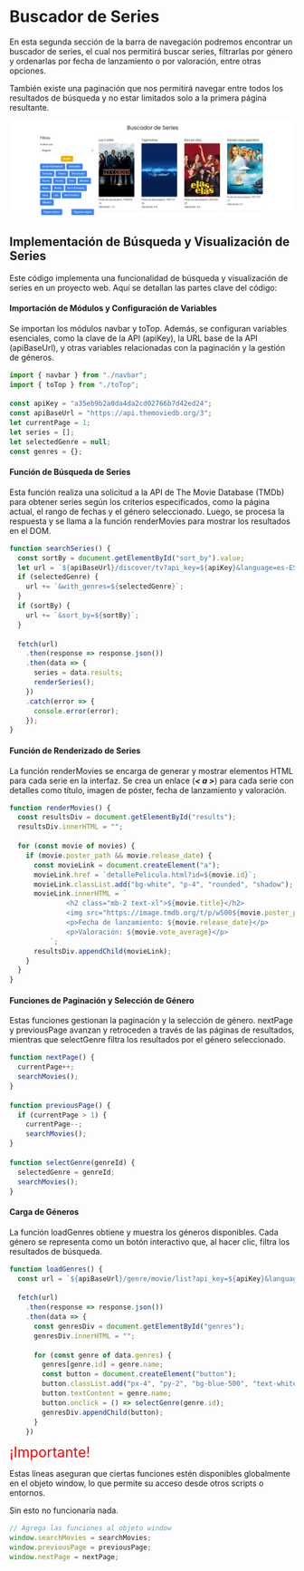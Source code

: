 # Buscador de Series

En esta segunda sección de la barra de navegación podremos encontrar un buscador de series, el cual nos permitirá buscar series, filtrarlas por género y ordenarlas por fecha de lanzamiento o por valoración, entre otras opciones.

También existe una paginación que nos permitirá navegar entre todos los resultados de búsqueda y no estar limitados solo a la primera página resultante.

![Buscador de Series](images/buscadorSeries.png)

## Implementación de Búsqueda y Visualización de Series

Este código implementa una funcionalidad de búsqueda y visualización de series en un proyecto web. Aquí se detallan las partes clave del código:

#### Importación de Módulos y Configuración de Variables

Se importan los módulos navbar y toTop. Además, se configuran variables esenciales, como la clave de la API (apiKey), la URL base de la API (apiBaseUrl), y otras variables relacionadas con la paginación y la gestión de géneros.

```javascript title="buscarSeries.js"
import { navbar } from "./navbar";
import { toTop } from "./toTop";

const apiKey = "a35eb9b2a0da4da2cd02766b7d42ed24";
const apiBaseUrl = "https://api.themoviedb.org/3";
let currentPage = 1;
let series = [];
let selectedGenre = null;
const genres = {};
```

#### Función de Búsqueda de Series
Esta función realiza una solicitud a la API de The Movie Database (TMDb) para obtener series según los criterios especificados, como la página actual, el rango de fechas y el género seleccionado. Luego, se procesa la respuesta y se llama a la función renderMovies para mostrar los resultados en el DOM.

```javascript title="buscarSeries.js"
function searchSeries() {
  const sortBy = document.getElementById("sort_by").value;
  let url = `${apiBaseUrl}/discover/tv?api_key=${apiKey}&language=es-ES&page=${currentPage}&primary_release_date.gte=1980-01-01&primary_release_date.lte=2024-12-31`;
  if (selectedGenre) {
    url += `&with_genres=${selectedGenre}`;
  }
  if (sortBy) {
    url += `&sort_by=${sortBy}`;
  }

  fetch(url)
    .then(response => response.json())
    .then(data => {
      series = data.results;
      renderSeries();
    })
    .catch(error => {
      console.error(error);
    });
}

```

#### Función de Renderizado de Series
La función renderMovies se encarga de generar y mostrar elementos HTML para cada serie en la interfaz. Se crea un enlace (***< a >***) para cada serie con detalles como título, imagen de póster, fecha de lanzamiento y valoración.
```javascript title="buscarSeries.js"
function renderMovies() {
  const resultsDiv = document.getElementById("results");
  resultsDiv.innerHTML = "";

  for (const movie of movies) {
    if (movie.poster_path && movie.release_date) {
      const movieLink = document.createElement("a");
      movieLink.href = `detallePelicula.html?id=${movie.id}`;
      movieLink.classList.add("bg-white", "p-4", "rounded", "shadow");
      movieLink.innerHTML = `
              <h2 class="mb-2 text-xl">${movie.title}</h2>
              <img src="https://image.tmdb.org/t/p/w500${movie.poster_path}" alt="${movie.title}" class="w-full mb-2 rounded">
              <p>Fecha de lanzamiento: ${movie.release_date}</p>
              <p>Valoración: ${movie.vote_average}</p>
          `;
      resultsDiv.appendChild(movieLink);
    }
  }
}
```

#### Funciones de Paginación y Selección de Género
Estas funciones gestionan la paginación y la selección de género. nextPage y previousPage avanzan y retroceden a través de las páginas de resultados, mientras que selectGenre filtra los resultados por el género seleccionado.
```javascript title="buscarSeries.js"
function nextPage() {
  currentPage++;
  searchMovies();
}

function previousPage() {
  if (currentPage > 1) {
    currentPage--;
    searchMovies();
}

function selectGenre(genreId) {
  selectedGenre = genreId;
  searchMovies();
}
```

#### Carga de Géneros
La función loadGenres obtiene y muestra los géneros disponibles. Cada género se representa como un botón interactivo que, al hacer clic, filtra los resultados de búsqueda.
```javascript title="buscarSeries.js"
function loadGenres() {
  const url = `${apiBaseUrl}/genre/movie/list?api_key=${apiKey}&language=es-ES`;

  fetch(url)
    .then(response => response.json())
    .then(data => {
      const genresDiv = document.getElementById("genres");
      genresDiv.innerHTML = "";

      for (const genre of data.genres) {
        genres[genre.id] = genre.name;
        const button = document.createElement("button");
        button.classList.add("px-4", "py-2", "bg-blue-500", "text-white", "rounded", "mr-2", "mb-2");
        button.textContent = genre.name;
        button.onclick = () => selectGenre(genre.id);
        genresDiv.appendChild(button);
      }
    })
```

<span style="color:red; font-size:25px">¡Importante!</span>

Estas líneas aseguran que ciertas funciones estén disponibles globalmente en el objeto window, lo que permite su acceso desde otros scripts o entornos.

Sin esto no funcionaría nada.
```javascript title="buscarSeries.js"
// Agrega las funciones al objeto window
window.searchMovies = searchMovies;
window.previousPage = previousPage;
window.nextPage = nextPage;
```
